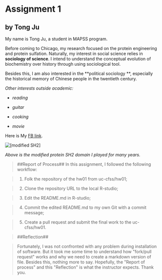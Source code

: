 # Assignment 1 #
## by Tong Ju ##

My name is Tong Ju, a student in MAPSS program. 

Before coming to Chicago, my research focused on the protein engineering and protein sulfation. Naturally, my interest in social science relies in  **sociology of science**. I intend to understand the conceptual evolution of biochemistry over history through using sociological tool.

Besides this, I am also interested in the **political sociology **, especially the historical memory of Chinese people in the  twentieth century.

*Other interests outside academic:*

* *reading*

* *guitar*

* *cooking*

* *movie*


Here is My [FB link](https://www.facebook.com/tong.ju). 

![*[modified SH2]*](http://pubs.acs.org/appl/literatum/publisher/achs/journals/content/acbcct/2016/acbcct.2016.11.issue-9/acschembio.6b00555/20160912/images/medium/cb-2016-00555f_0006.gif "Title")

*Above is the modified protein SH2 domain I played for many years.*


>##Report of Process##
>In this assignment, I followed the following workflow:

>1. Folk the repository of the hw01 from uc-cfss/hw01;

>2. Clone the repository URL to the local R-studio;

>3. Edit the README.md in R-studio;

>4. Commit the edited README.md to my own Git with a commit message;

>5. Create a pull request and submit the final work to the uc-cfss/hw01.

>##Reflection##

>Fortunately, I was not confronted with any problem during installation of software. But it took me some time to understand how "fork/pull request" works and why we need to create a markdown version of file. Besides this, nothing more to say. Hopefully, the "Report of process" and this "Reflection" is what the instructor expects. Thank you.   






